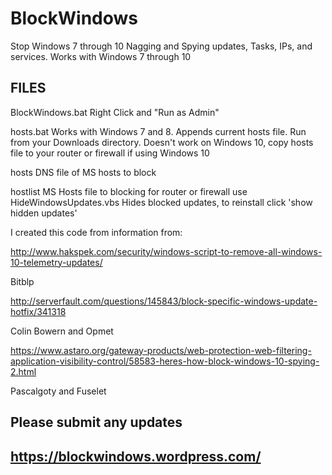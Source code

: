 # BlockWindows
Stop Windows 7 through 10 Nagging and Spying updates, Tasks, IPs, and services. Works with Windows 7 through 10

FILES
-----

BlockWindows.bat Right Click and "Run as Admin"

hosts.bat Works with Windows 7 and 8. Appends current hosts file. Run from your Downloads directory.
Doesn't work on Windows 10, copy hosts file to your router or firewall if using Windows 10

hosts DNS file of MS hosts to block

hostlist MS Hosts file to blocking for router or firewall use
HideWindowsUpdates.vbs Hides blocked updates, to reinstall click 'show hidden updates'

I created this code from information from:

http://www.hakspek.com/security/windows-script-to-remove-all-windows-10-telemetry-updates/

Bitblp

http://serverfault.com/questions/145843/block-specific-windows-update-hotfix/341318

Colin Bowern and Opmet

https://www.astaro.org/gateway-products/web-protection-web-filtering-application-visibility-control/58583-heres-how-block-windows-10-spying-2.html

Pascalgoty and Fuselet

Please submit any updates
-------
https://blockwindows.wordpress.com/
---
